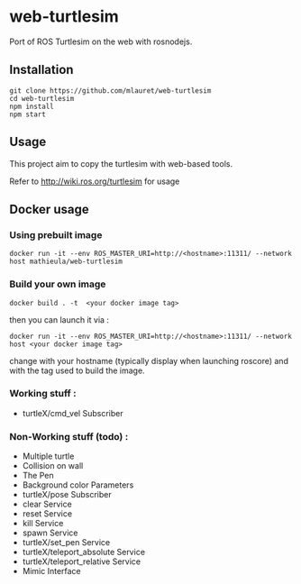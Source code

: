 # web-turtlesim
Port of ROS Turtlesim on the web with rosnodejs.

## Installation

```
git clone https://github.com/mlauret/web-turtlesim
cd web-turtlesim
npm install
npm start
```

## Usage
This project aim to copy the turtlesim with web-based tools.

Refer to http://wiki.ros.org/turtlesim for usage

## Docker usage



### Using prebuilt image
```
docker run -it --env ROS_MASTER_URI=http://<hostname>:11311/ --network host mathieula/web-turtlesim
```

### Build your own image

```
docker build . -t  <your docker image tag>
```
then you can launch it via :
```
docker run -it --env ROS_MASTER_URI=http://<hostname>:11311/ --network host <your docker image tag>
```
change <hostname> with your hostname (typically display when launching roscore) and <your docker image tag> with the tag used to build the image.



### Working stuff : 
 - turtleX/cmd_vel Subscriber
 
### Non-Working stuff (todo) : 
 - Multiple turtle
 - Collision on wall
 - The Pen
 - Background color Parameters
 - turtleX/pose Subscriber
 - clear Service
 - reset Service
 - kill Service
 - spawn Service
 - turtleX/set_pen Service
 - turtleX/teleport_absolute Service
 - turtleX/teleport_relative Service
 - Mimic Interface
 
